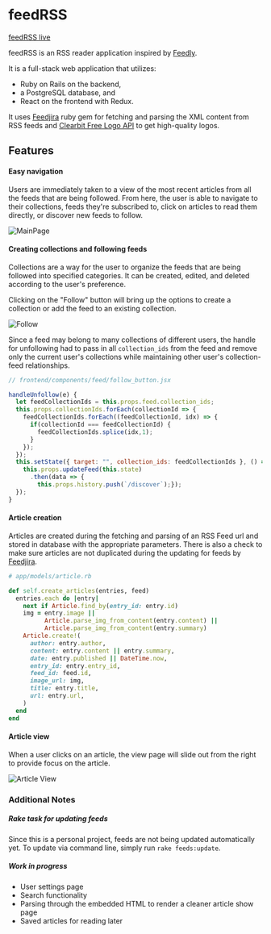 # feedRSS

[feedRSS live][heroku]

[heroku]: https://thefeedrss.herokuapp.com/

feedRSS is an RSS reader application inspired by [Feedly].

[Feedly]: https://www.feedly.com/

It is a full-stack web application that utilizes:
- Ruby on Rails on the backend,
- a PostgreSQL database, and
- React on the frontend with Redux.

It uses [Feedjira] ruby gem for fetching and parsing the XML content from RSS feeds and [Clearbit Free Logo API] to get high-quality logos.

[Feedjira]: http://feedjira.com/
[Clearbit Free Logo API]: https://clearbit.com/logo

## Features

#### Easy navigation
Users are immediately taken to a view of the most recent articles from all the feeds that are being followed. From here, the user is able to navigate to their collections, feeds they're subscribed to, click on articles to read them directly, or discover new feeds to follow.

![MainPage](https://s3.us-east-2.amazonaws.com/feedrss-pro/today.png)

#### Creating collections and following feeds
Collections are a way for the user to organize the feeds that are being followed into specified categories. It can be created, edited, and deleted according to the user's preference.

Clicking on the "Follow" button will bring up the options to create a collection or add the feed to an existing collection.

![Follow](https://s3.us-east-2.amazonaws.com/feedrss-pro/follow.png)

Since a feed may belong to many collections of different users, the handle for unfollowing had to pass in all `collection_ids` from the feed and remove only the current user's collections while maintaining other user's collection-feed relationships.

```js
// frontend/components/feed/follow_button.jsx

handleUnfollow(e) {
  let feedCollectionIds = this.props.feed.collection_ids;
  this.props.collectionIds.forEach(collectionId => {
    feedCollectionIds.forEach((feedCollectionId, idx) => {
      if(collectionId === feedCollectionId) {
        feedCollectionIds.splice(idx,1);
      }
    });
  });
  this.setState({ target: "", collection_ids: feedCollectionIds }, () => {
    this.props.updateFeed(this.state)
      .then(data => {
        this.props.history.push(`/discover`);});
  });
}
```

#### Article creation
Articles are created during the fetching and parsing of an RSS Feed url and stored in database with the appropriate parameters. There is also a check to make sure articles are not duplicated during the updating for feeds by [Feedjira].

```ruby
# app/models/article.rb

def self.create_articles(entries, feed)
  entries.each do |entry|
    next if Article.find_by(entry_id: entry.id)
    img = entry.image ||
          Article.parse_img_from_content(entry.content) ||
          Article.parse_img_from_content(entry.summary)
    Article.create!(
      author: entry.author,
      content: entry.content || entry.summary,
      date: entry.published || DateTime.now,
      entry_id: entry.entry_id,
      feed_id: feed.id,
      image_url: img,
      title: entry.title,
      url: entry.url,
    )
  end
end
```

#### Article view
When a user clicks on an article, the view page will slide out from the right to provide focus on the article.

![Article View](https://s3.us-east-2.amazonaws.com/feedrss-pro/article_show.png)

### Additional Notes

##### Rake task for updating feeds
Since this is a personal project, feeds are not being updated automatically yet. To update via command line, simply run `rake feeds:update`.

##### Work in progress
- User settings page
- Search functionality
- Parsing through the embedded HTML to render a cleaner article show page
- Saved articles for reading later
